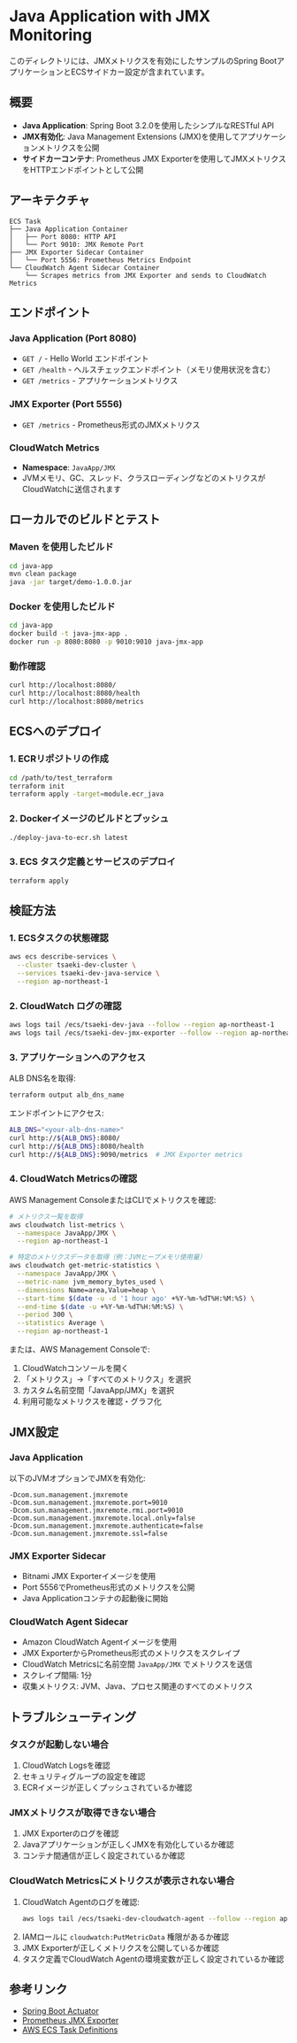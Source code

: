 # Java Application with JMX Monitoring

このディレクトリには、JMXメトリクスを有効にしたサンプルのSpring BootアプリケーションとECSサイドカー設定が含まれています。

## 概要

- **Java Application**: Spring Boot 3.2.0を使用したシンプルなRESTful API
- **JMX有効化**: Java Management Extensions (JMX)を使用してアプリケーションメトリクスを公開
- **サイドカーコンテナ**: Prometheus JMX Exporterを使用してJMXメトリクスをHTTPエンドポイントとして公開

## アーキテクチャ

```
ECS Task
├── Java Application Container
│   ├── Port 8080: HTTP API
│   └── Port 9010: JMX Remote Port
├── JMX Exporter Sidecar Container
│   └── Port 5556: Prometheus Metrics Endpoint
└── CloudWatch Agent Sidecar Container
    └── Scrapes metrics from JMX Exporter and sends to CloudWatch Metrics
```

## エンドポイント

### Java Application (Port 8080)
- `GET /` - Hello World エンドポイント
- `GET /health` - ヘルスチェックエンドポイント（メモリ使用状況を含む）
- `GET /metrics` - アプリケーションメトリクス

### JMX Exporter (Port 5556)
- `GET /metrics` - Prometheus形式のJMXメトリクス

### CloudWatch Metrics
- **Namespace**: `JavaApp/JMX`
- JVMメモリ、GC、スレッド、クラスローディングなどのメトリクスがCloudWatchに送信されます

## ローカルでのビルドとテスト

### Maven を使用したビルド
```bash
cd java-app
mvn clean package
java -jar target/demo-1.0.0.jar
```

### Docker を使用したビルド
```bash
cd java-app
docker build -t java-jmx-app .
docker run -p 8080:8080 -p 9010:9010 java-jmx-app
```

### 動作確認
```bash
curl http://localhost:8080/
curl http://localhost:8080/health
curl http://localhost:8080/metrics
```

## ECSへのデプロイ

### 1. ECRリポジトリの作成
```bash
cd /path/to/test_terraform
terraform init
terraform apply -target=module.ecr_java
```

### 2. Dockerイメージのビルドとプッシュ
```bash
./deploy-java-to-ecr.sh latest
```

### 3. ECS タスク定義とサービスのデプロイ
```bash
terraform apply
```

## 検証方法

### 1. ECSタスクの状態確認
```bash
aws ecs describe-services \
  --cluster tsaeki-dev-cluster \
  --services tsaeki-dev-java-service \
  --region ap-northeast-1
```

### 2. CloudWatch ログの確認
```bash
aws logs tail /ecs/tsaeki-dev-java --follow --region ap-northeast-1
aws logs tail /ecs/tsaeki-dev-jmx-exporter --follow --region ap-northeast-1
```

### 3. アプリケーションへのアクセス
ALB DNS名を取得:
```bash
terraform output alb_dns_name
```

エンドポイントにアクセス:
```bash
ALB_DNS="<your-alb-dns-name>"
curl http://${ALB_DNS}:8080/
curl http://${ALB_DNS}:8080/health
curl http://${ALB_DNS}:9090/metrics  # JMX Exporter metrics
```

### 4. CloudWatch Metricsの確認
AWS Management ConsoleまたはCLIでメトリクスを確認:

```bash
# メトリクス一覧を取得
aws cloudwatch list-metrics \
  --namespace JavaApp/JMX \
  --region ap-northeast-1

# 特定のメトリクスデータを取得（例：JVMヒープメモリ使用量）
aws cloudwatch get-metric-statistics \
  --namespace JavaApp/JMX \
  --metric-name jvm_memory_bytes_used \
  --dimensions Name=area,Value=heap \
  --start-time $(date -u -d '1 hour ago' +%Y-%m-%dT%H:%M:%S) \
  --end-time $(date -u +%Y-%m-%dT%H:%M:%S) \
  --period 300 \
  --statistics Average \
  --region ap-northeast-1
```

または、AWS Management Consoleで:
1. CloudWatchコンソールを開く
2. 「メトリクス」→「すべてのメトリクス」を選択
3. カスタム名前空間「JavaApp/JMX」を選択
4. 利用可能なメトリクスを確認・グラフ化

## JMX設定

### Java Application
以下のJVMオプションでJMXを有効化:
```
-Dcom.sun.management.jmxremote
-Dcom.sun.management.jmxremote.port=9010
-Dcom.sun.management.jmxremote.rmi.port=9010
-Dcom.sun.management.jmxremote.local.only=false
-Dcom.sun.management.jmxremote.authenticate=false
-Dcom.sun.management.jmxremote.ssl=false
```

### JMX Exporter Sidecar
- Bitnami JMX Exporterイメージを使用
- Port 5556でPrometheus形式のメトリクスを公開
- Java Applicationコンテナの起動後に開始

### CloudWatch Agent Sidecar
- Amazon CloudWatch Agentイメージを使用
- JMX ExporterからPrometheus形式のメトリクスをスクレイプ
- CloudWatch Metricsに名前空間 `JavaApp/JMX` でメトリクスを送信
- スクレイプ間隔: 1分
- 収集メトリクス: JVM、Java、プロセス関連のすべてのメトリクス

## トラブルシューティング

### タスクが起動しない場合
1. CloudWatch Logsを確認
2. セキュリティグループの設定を確認
3. ECRイメージが正しくプッシュされているか確認

### JMXメトリクスが取得できない場合
1. JMX Exporterのログを確認
2. Javaアプリケーションが正しくJMXを有効化しているか確認
3. コンテナ間通信が正しく設定されているか確認

### CloudWatch Metricsにメトリクスが表示されない場合
1. CloudWatch Agentのログを確認:
   ```bash
   aws logs tail /ecs/tsaeki-dev-cloudwatch-agent --follow --region ap-northeast-1
   ```
2. IAMロールに `cloudwatch:PutMetricData` 権限があるか確認
3. JMX Exporterが正しくメトリクスを公開しているか確認
4. タスク定義でCloudWatch Agentの環境変数が正しく設定されているか確認

## 参考リンク

- [Spring Boot Actuator](https://docs.spring.io/spring-boot/docs/current/reference/html/actuator.html)
- [Prometheus JMX Exporter](https://github.com/prometheus/jmx_exporter)
- [AWS ECS Task Definitions](https://docs.aws.amazon.com/AmazonECS/latest/developerguide/task_definitions.html)
